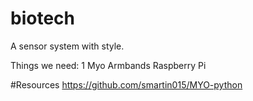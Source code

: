 # biotech
A sensor system with style.


Things we need:
1 Myo Armbands
Raspberry Pi


#Resources
https://github.com/smartin015/MYO-python
